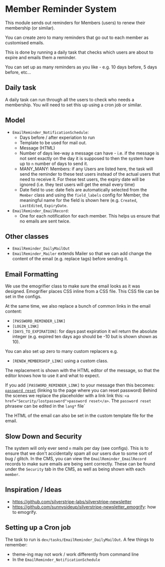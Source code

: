 # Member Reminder System

This module sends out reminders for Members (users) to renew their membership (or similar).

You can create zero to many reminders that go out to each member as customised emails.

This is done by running a daily task that checks which users are about to expire and emails them a reminder.  

You can set up as many reminders as you like - e.g. 10 days before, 5 days before, etc...

Daily task
---
 A daily task can run through all the users to check who needs a membership.
 You will need to set this up using a cron job or similar.

Model
---
 * `EmailReminder_NotificationSchedule`:
   * Days before / after experiation to run
   * Template to be used for mail out.
   * Message (HTML)
   * Number of days lee-way a message can have - i.e. if the message is not
     sent exactly on the day it is supposed to then the system have up to `n` number of days to send it.
   * MANY_MANY: Members: if any Users are listed here, the task will send the reminder to these test users instead of the actual users that need to receive it. For these test users, the expiry date will be ignored (i.e. they test users will get the email every time)
   * Date field to use: date fiels are automatically selected from the `Member` class and using the `field_labels` config for Member, the meaningful name for the field is shown here (e.g. `Created`, `LastEdited`, `ExpiryDate`.  
 * `EmailReminder_EmailRecord`:
   * One for each notification for each member. This helps us ensure
     that no emails are sent twice.

Other classes
---
 * `EmailReminder_DailyMailOut`
 * `EmailReminder_Mailer` extends Mailer so that we can add change the content of the email (e.g. replace tags) before sending it.

Email Formatting
---
We use the emogrifier class to make sure the email looks as it was designed.
Emogrifier places CSS inline from a CSS file.  This CSS file can be set in the configs.

At the same time, we also replace a bunch of common links in the email content:
 * `[PASSWORD_REMINDER_LINK]`
 * `[LOGIN_LINK]`
 * `[DAYS_TO_EXPIRATION]`: for days past expiration it wil return the absolute integer (e.g. expired ten days ago should be -10 but is shown shown as 10).  

You can also set up zero to many custom replacers e.g.
 * `[RENEW_MEMBERSHIP_LINK]` using a custom class. 


The replacement is shown with the HTML editor of the message, so that the editor knows how to use it and what to expect.

If you add `[PASSWORD_REMINDER_LINK]` to your message then this becomes: <u>`password reset`</u> (linking to the page where you can reset password)
Behind the scenes we replace the placeholder with a link link this: `<a href="Security/lostpassword">password reset</a>`.  The `password reset` phrasew can be edited in the `lang*` file`

The HTML of the email can also be set in the custom template file for the email.

Slow Down and Security
---
The system will only ever send `n` mails per day (see configs).  This is to ensure that we don't accidentally spam all our users due to some sort of bug / glitch.  In the CMS, you can view the  `EmailReminder_EmailRecord` records to make sure emails are being sent correctly. These can be found under the `Security` tab in the CMS, as well as being shown with each `member`.


Inspiration / Ideas
---
 * https://github.com/silverstripe-labs/silverstripe-newsletter
 * https://github.com/sunnysideup/silverstripe-newsletter_emogrify: how to emogrify.


Setting up a Cron job
 ---
The task to run is `dev/tasks/EmailReminder_DailyMailOut`. A few things to remember:
 * theme-ing may not work / work differently from command line
 * In the `EmailReminder_NotificationSchedule`
